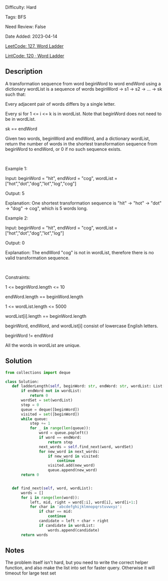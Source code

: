 Difficulty: Hard

Tags: BFS

Need Review: False

Date Added: 2023-04-14

[LeetCode: 127. Word Ladder](https://leetcode.com/problems/word-ladder/)

[LintCode: 120 · Word Ladder](https://lintcode.com/problem/120 )

## Description 

A transformation sequence from word beginWord to word endWord using a dictionary wordList is a sequence of words beginWord -> s1 -> s2 -> ... -> sk such that:



Every adjacent pair of words differs by a single letter.

Every si for 1 <= i <= k is in wordList. Note that beginWord does not need to be in wordList.

sk == endWord



Given two words, beginWord and endWord, and a dictionary wordList, return the number of words in the shortest transformation sequence from beginWord to endWord, or 0 if no such sequence exists.

 

Example 1:



Input: beginWord = "hit", endWord = "cog", wordList = ["hot","dot","dog","lot","log","cog"]

Output: 5

Explanation: One shortest transformation sequence is "hit" -> "hot" -> "dot" -> "dog" -> cog", which is 5 words long.



Example 2:



Input: beginWord = "hit", endWord = "cog", wordList = ["hot","dot","dog","lot","log"]

Output: 0

Explanation: The endWord "cog" is not in wordList, therefore there is no valid transformation sequence.



 

Constraints:



1 <= beginWord.length <= 10

endWord.length == beginWord.length

1 <= wordList.length <= 5000

wordList[i].length == beginWord.length

beginWord, endWord, and wordList[i] consist of lowercase English letters.

beginWord != endWord

All the words in wordList are unique.



## Solution 
 ```python 
from collections import deque

class Solution:
    def ladderLength(self, beginWord: str, endWord: str, wordList: List[str]) -> int:
        if endWord not in wordList:
            return 0
        wordSet = set(wordList)
        step = 0
        queue = deque([beginWord])
        visited = set([beginWord])
        while queue:
            step += 1
            for _ in range(len(queue)):
                word = queue.popleft()
                if word == endWord:
                    return step
                next_words = self.find_next(word, wordSet)
                for new_word in next_words:
                    if new_word in visited:
                        continue
                    visited.add(new_word)
                    queue.append(new_word)
        return 0


    def find_next(self, word, wordList):
        words = []
        for i in range(len(word)):
            left, mid, right = word[:i], word[i], word[i+1:]
            for char in 'abcdefghijklmnopqrstuvwxyz':
                if char == mid:
                    continue
                candidate = left + char + right
                if candidate in wordList:
                    words.append(candidate)
        return words        
 ``` 
## Notes
The problem itself isn't hard, but you need to write the correct helper function, and also make the list into set for faster query.
Otherwise it will timeout for large test set